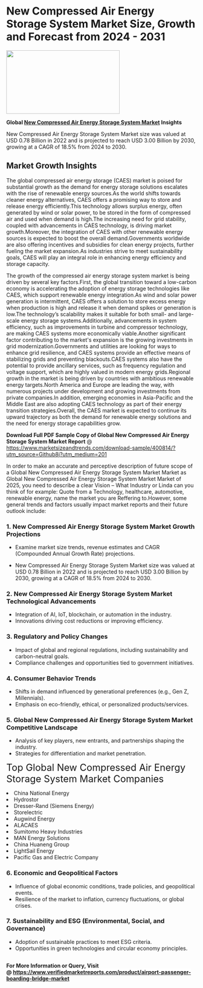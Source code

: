 <H1>New Compressed Air Energy Storage System Market Size, Growth and Forecast from 2024 - 2031</H1><img class="aligncenter size-medium wp-image-584254" src="https://thirdeyenews.in/wp-content/uploads/2024/09/Global-Market-Research-300x168.jpeg" alt="" width="300" height="168" /><p><strong>Global&nbsp;<a href="https://www.marketsizeandtrends.com/download-sample/400814/?utm_source=Github8j?utm_medium=201">New Compressed Air Energy Storage System Market</a> Insights</strong></p><p>New Compressed Air Energy Storage System Market size was valued at USD 0.78 Billion in 2022 and is projected to reach USD 3.00 Billion by 2030, growing at a CAGR of 18.5% from 2024 to 2030.</p><p><h2>Market Growth Insights</h2> <p>The global compressed air energy storage (CAES) market is poised for substantial growth as the demand for energy storage solutions escalates with the rise of renewable energy sources.As the world shifts towards cleaner energy alternatives, CAES offers a promising way to store and release energy efficiently.This technology allows surplus energy, often generated by wind or solar power, to be stored in the form of compressed air and used when demand is high.The increasing need for grid stability, coupled with advancements in CAES technology, is driving market growth.Moreover, the integration of CAES with other renewable energy sources is expected to boost the overall demand.Governments worldwide are also offering incentives and subsidies for clean energy projects, further fueling the market expansion.As industries strive to meet sustainability goals, CAES will play an integral role in enhancing energy efficiency and storage capacity.</p> <p>The growth of the compressed air energy storage system market is being driven by several key factors.First, the global transition toward a low-carbon economy is accelerating the adoption of energy storage technologies like CAES, which support renewable energy integration.As wind and solar power generation is intermittent, CAES offers a solution to store excess energy when production is high and release it when demand spikes or generation is low.The technology’s scalability makes it suitable for both small- and large-scale energy storage systems.Additionally, advancements in system efficiency, such as improvements in turbine and compressor technology, are making CAES systems more economically viable.Another significant factor contributing to the market's expansion is the growing investments in grid modernization.Governments and utilities are looking for ways to enhance grid resilience, and CAES systems provide an effective means of stabilizing grids and preventing blackouts.CAES systems also have the potential to provide ancillary services, such as frequency regulation and voltage support, which are highly valued in modern energy grids.Regional growth in the market is being driven by countries with ambitious renewable energy targets.North America and Europe are leading the way, with numerous projects under development and growing investments from private companies.In addition, emerging economies in Asia-Pacific and the Middle East are also adopting CAES technology as part of their energy transition strategies.Overall, the CAES market is expected to continue its upward trajectory as both the demand for renewable energy solutions and the need for energy storage capabilities grow.</p> <p><span class=""><strong>Download Full PDF Sample Copy of Global New Compressed Air Energy Storage System Market Report</strong> @ <a href="https://www.marketsizeandtrends.com/download-sample/400814/?utm_source=Github8j?utm_medium=201" target="_blank">https://www.marketsizeandtrends.com/download-sample/400814/?utm_source=Github8j?utm_medium=201</a></span></p><p>In order to make an accurate and perceptive description of future scope of a Global&nbsp;New Compressed Air Energy Storage System Market Market as Global&nbsp;New Compressed Air Energy Storage System Market Market of 2025, you need to describe a clear Vision &ndash; What Industry or Linda can you think of for example: Quote from a Technology, healthcare, automotive, renewable energy, name the market you are Reffering to.However, some general trends and factors usually impact market reports and their future outlook include:</p><h3>1.&nbsp;<strong>New Compressed Air Energy Storage System Market Growth Projections</strong></h3><ul><li>Examine market size trends, revenue estimates and CAGR (Compounded Annual Growth Rate) projections.</li><li><p>New Compressed Air Energy Storage System Market size was valued at USD 0.78 Billion in 2022 and is projected to reach USD 3.00 Billion by 2030, growing at a CAGR of 18.5% from 2024 to 2030.</p></li></ul><h3>2.&nbsp;<strong>New Compressed Air Energy Storage System Market Technological Advancements</strong></h3><ul><li>Integration of AI, IoT, blockchain, or automation in the industry.</li><li>Innovations driving cost reductions or improving efficiency.</li></ul><h3>3.&nbsp;<strong>Regulatory and Policy Changes</strong></h3><ul><li>Impact of global and regional regulations, including sustainability and carbon-neutral goals.</li><li>Compliance challenges and opportunities tied to government initiatives.</li></ul><h3>4.&nbsp;<strong>Consumer Behavior Trends</strong></h3><ul><li>Shifts in demand influenced by generational preferences (e.g., Gen Z, Millennials).</li><li>Emphasis on eco-friendly, ethical, or personalized products/services.</li></ul><h3>5.&nbsp;<strong>Global New Compressed Air Energy Storage System Market Competitive Landscape</strong></h3><ul><li>Analysis of key players, new entrants, and partnerships shaping the industry.</li><li>Strategies for differentiation and market penetration.</li></ul><p data-pm-slice="1 1 []"><span style="color: inherit; font-family: inherit; font-size: 25px;">Top Global New Compressed Air Energy Storage System Market Companies</span></p><div class="" data-test-id=""><p><li>China National Energy</li><li> Hydrostor</li><li> Dresser-Rand (Siemens Energy)</li><li> Storelectric</li><li> Augwind Energy</li><li> ALACAES</li><li> Sumitomo Heavy Industries</li><li> MAN Energy Solutions</li><li> China Huaneng Group</li><li> LightSail Energy</li><li> Pacific Gas and Electric Company</li></p></div><h3>6.&nbsp;<strong>Economic and Geopolitical Factors</strong></h3><ul><li>Influence of global economic conditions, trade policies, and geopolitical events.</li><li>Resilience of the market to inflation, currency fluctuations, or global crises.</li></ul><h3>7.&nbsp;<strong>Sustainability and ESG (Environmental, Social, and Governance)</strong></h3><ul><li>Adoption of sustainable practices to meet ESG criteria.</li><li>Opportunities in green technologies and circular economy principles.</li></ul><h2><strong style="font-size: 14px;">For More Information or Query, Visit @&nbsp;</strong><a style="background-color: #ffffff; font-size: 14px;" href="https://www.marketsizeandtrends.com/report/new-compressed-air-energy-storage-system-market/" target="_blank">https://www.verifiedmarketreports.com/product/airport-passenger-boarding-bridge-market</a></h2>